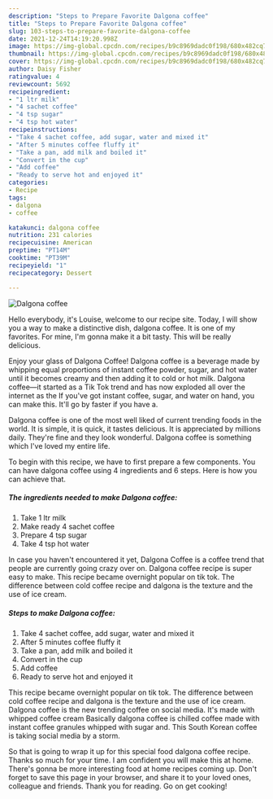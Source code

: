 ```yaml
---
description: "Steps to Prepare Favorite Dalgona coffee"
title: "Steps to Prepare Favorite Dalgona coffee"
slug: 103-steps-to-prepare-favorite-dalgona-coffee
date: 2021-12-24T14:19:20.998Z
image: https://img-global.cpcdn.com/recipes/b9c8969dadc0f198/680x482cq70/dalgona-coffee-recipe-main-photo.jpg
thumbnail: https://img-global.cpcdn.com/recipes/b9c8969dadc0f198/680x482cq70/dalgona-coffee-recipe-main-photo.jpg
cover: https://img-global.cpcdn.com/recipes/b9c8969dadc0f198/680x482cq70/dalgona-coffee-recipe-main-photo.jpg
author: Daisy Fisher
ratingvalue: 4
reviewcount: 5692
recipeingredient:
- "1 ltr milk"
- "4 sachet coffee"
- "4 tsp sugar"
- "4 tsp hot water"
recipeinstructions:
- "Take 4 sachet coffee, add sugar, water and mixed it"
- "After 5 minutes coffee fluffy it"
- "Take a pan, add milk and boiled it"
- "Convert in the cup"
- "Add coffee"
- "Ready to serve hot and enjoyed it"
categories:
- Recipe
tags:
- dalgona
- coffee

katakunci: dalgona coffee 
nutrition: 231 calories
recipecuisine: American
preptime: "PT14M"
cooktime: "PT39M"
recipeyield: "1"
recipecategory: Dessert

---
```



![Dalgona coffee](https://img-global.cpcdn.com/recipes/b9c8969dadc0f198/680x482cq70/dalgona-coffee-recipe-main-photo.jpg)

Hello everybody, it's Louise, welcome to our recipe site. Today, I will show you a way to make a distinctive dish, dalgona coffee. It is one of my favorites. For mine, I'm gonna make it a bit tasty. This will be really delicious.

Enjoy your glass of Dalgona Coffee! Dalgona coffee is a beverage made by whipping equal proportions of instant coffee powder, sugar, and hot water until it becomes creamy and then adding it to cold or hot milk. Dalgona coffee—it started as a Tik Tok trend and has now exploded all over the internet as the If you&#39;ve got instant coffee, sugar, and water on hand, you can make this. It&#39;ll go by faster if you have a.

Dalgona coffee is one of the most well liked of current trending foods in the world. It is simple, it is quick, it tastes delicious. It is appreciated by millions daily. They're fine and they look wonderful. Dalgona coffee is something which I've loved my entire life.


To begin with this recipe, we have to first prepare a few components. You can have dalgona coffee using 4 ingredients and 6 steps. Here is how you can achieve that.

<!--inarticleads1-->

##### The ingredients needed to make Dalgona coffee:

1. Take 1 ltr milk
1. Make ready 4 sachet coffee
1. Prepare 4 tsp sugar
1. Take 4 tsp hot water


In case you haven&#39;t encountered it yet, Dalgona Coffee is a coffee trend that people are currently going crazy over on. Dalgona coffee recipe is super easy to make. This recipe became overnight popular on tik tok. The difference between cold coffee recipe and dalgona is the texture and the use of ice cream. 

<!--inarticleads2-->

##### Steps to make Dalgona coffee:

1. Take 4 sachet coffee, add sugar, water and mixed it
1. After 5 minutes coffee fluffy it
1. Take a pan, add milk and boiled it
1. Convert in the cup
1. Add coffee
1. Ready to serve hot and enjoyed it


This recipe became overnight popular on tik tok. The difference between cold coffee recipe and dalgona is the texture and the use of ice cream. Dalgona coffee is the new trending coffee on social media. It&#39;s made with whipped coffee cream Basically dalgona coffee is chilled coffee made with instant coffee granules whipped with sugar and. This South Korean coffee is taking social media by a storm. 

So that is going to wrap it up for this special food dalgona coffee recipe. Thanks so much for your time. I am confident you will make this at home. There's gonna be more interesting food at home recipes coming up. Don't forget to save this page in your browser, and share it to your loved ones, colleague and friends. Thank you for reading. Go on get cooking!
